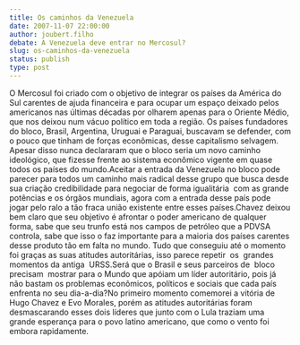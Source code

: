 ```yaml
---
title: Os caminhos da Venezuela
date: 2007-11-07 22:00:00
author: joubert.filho
debate: A Venezuela deve entrar no Mercosul?
slug: os-caminhos-da-venezuela
status: publish 
type: post
---
```


O Mercosul foi criado com o objetivo de integrar os países da América do Sul carentes de ajuda financeira e para ocupar um espaço deixado pelos americanos nas últimas décadas por olharem apenas para o Oriente Médio, que nos deixou num vácuo político em toda a região. Os países fundadores do bloco, Brasil, Argentina, Uruguai e Paraguai, buscavam se defender, com o pouco que tinham de forças econômicas, desse capitalismo selvagem. Apesar disso nunca declararam que o bloco seria um novo caminho ideológico, que fizesse frente ao sistema econômico vigente em quase todos os países do mundo.Aceitar a entrada da Venezuela no bloco pode parecer para todos um caminho mais radical desse grupo que busca desde sua criação credibilidade para negociar de forma igualitária  com as grande potências e os órgãos mundiais, agora com a entrada desse país pode jogar pelo ralo a tão fraca união existente entre esses países.Chavez deixou bem claro que seu objetivo é afrontar o poder americano de qualquer forma, sabe que seu trunfo está nos campos de petróleo que a PDVSA controla, sabe que isso o faz importante para a maioria dos países carentes desse produto tão em falta no mundo. Tudo que conseguiu até o momento foi graças as suas atitudes autoritárias, isso parece repetir  os  grandes momentos da antiga  URSS.Será que o Brasil e seus parceiros de  bloco  precisam  mostrar para o Mundo que apóiam um líder autoritário, pois já não bastam os problemas econômicos, políticos e sociais que cada país enfrenta no seu dia-a-dia?No primeiro momento comemorei a vitória de Hugo Chavez e Evo Morales, porém as atitudes autoritárias foram desmascarando esses dois líderes que junto com o Lula traziam uma grande esperança para o povo latino americano, que como o vento foi embora rapidamente.
